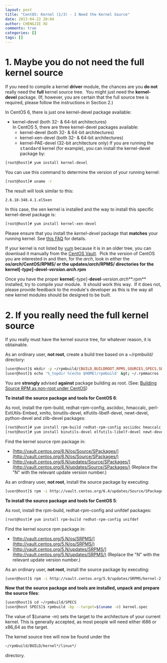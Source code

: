 ```yaml
---
layout: post
title: "CentOS: Kernel (1/3) - I Need the Kernel Source"
date: 2013-04-22 20:04
author: CHENGJIE XU
comments: true
categories: []
tags: []
---
```


# 1. Maybe you do not need the full kernel source

If you need to compile a kernel **driver** module, the chances are you **do not** really need the **full** kernel source tree.  You might just need the **kernel-devel** package. (If, however, you are certain that the full source tree is required, please follow the instructions in Section 2.)

In CentOS 6, there is just one kernel-devel package available:

*   kernel-devel (both 32- &amp; 64-bit architectures)  
In CentOS 5, there are three kernel-devel packages available:
    *   kernel-devel (both 32- &amp; 64-bit architectures)
    *   kernel-xen-devel (both 32- &amp; 64-bit architectures)
    *   kernel-PAE-devel (32-bit architecture only)
    If you are running the <tt>standard</tt> kernel (for example), you can install the kernel-devel package by:

```bash
[root@host]# yum install kernel-devel
```

You can use this command to determine the version of your running kernel:

```bash
[root@host]# uname -r
```

The result will look similar to this:

```bash
2.6.18-348.4.1.el5xen
```

In this case, the xen kernel is installed and the way to install this specific kernel-devel package is:

```bash
[root@host]# yum install kernel-xen-devel
```

Please ensure that you install the *kernel-devel* package that **matches** your running kernel. See [this FAQ](http://wiki.centos.org/FAQ/CentOS5#head-a6c98b9ff863c83b342649f3373a14bcab76436b) for details.

If your kernel is not listed by [yum](http://wiki.centos.org/PackageManagement/Yum) because it is in an older tree, you can download it manually from the [CentOS Vault](http://vault.centos.org/).  Pick the *version* of CentOS you are interested in and then, for the *arch*, look in either the **os/***arch*/**CentOS**/**RPMS**/ or the **updates**/*arch*/**RPMS**/ directories for the **kernel**[-*type*]-**devel**-*version.arch***.rpm**

Once you have the proper **kernel**[-*type*]-**devel**-*version.arch***.rpm** installed, try to compile your module.  It should work this way.  If it does not, please provide feedback to the module's developer as this is the way all new kernel modules should be designed to be built.

# 2. If you really need the full kernel source

If you really must have the kernel source tree, for whatever reason, it is obtainable.

As an ordinary user, **not root**, create a build tree based on a ~/rpmbuild/ directory:

```bash
[user@host]$ mkdir -p ~/rpmbuild/{BUILD,BUILDROOT,RPMS,SOURCES,SPECS,SRPMS}
[user@host]$ echo '%_topdir %(echo $HOME)/rpmbuild' &gt; ~/.rpmmacros
```

You are **strongly** advised **against** package building as root. (See: [Building Source RPM as non-root under CentOS](http://www.owlriver.com/tips/non-root/))

**To install the source package and tools for CentOS 6**:

As root, install the rpm-build, redhat-rpm-config, asciidoc, hmaccalc, perl-ExtUtils-Embed, xmlto, binutils-devel, elfutils-libelf-devel, newt-devel, python-devel and zlib-devel packages:

```bash
[root@host]# yum install rpm-build redhat-rpm-config asciidoc hmaccalc perl-ExtUtils-Embed xmlto 
[root@host]# yum install binutils-devel elfutils-libelf-devel newt-devel python-devel zlib-devel
```

Find the kernel source rpm package in:

*   [http://vault.centos.org/6.N/os/Source/SPackages/](http://vault.centos.org/6.N/os/Source/SPackages/)
*   [http://vault.centos.org/6.N/updates/Source/SPackages/](http://vault.centos.org/6.N/updates/Source/SPackages/)
(Replace the "N" with the relevant update version number.)

As an ordinary user, **not root**, install the source package by executing:

```bash
[user@host]$ rpm -i http://vault.centos.org/6.4/updates/Source/SPackages/kernel-2.6.32-358.2.1.el6.src.rpm 2&gt;&amp;1 | grep -v mock
```

**To install the source package and tools for CentOS 5**:

As root, install the rpm-build, redhat-rpm-config and unifdef packages:

```bash
[root@host]# yum install rpm-build redhat-rpm-config unifdef
```

Find the kernel source rpm package in:

*   [http://vault.centos.org/5.N/os/SRPMS/](http://vault.centos.org/5.N/os/SRPMS/)
*   [http://vault.centos.org/5.N/updates/SRPMS/](http://vault.centos.org/5.N/updates/SRPMS/)
(Replace the "N" with the relevant update version number.)

As an ordinary user, **not root**, install the source package by executing:

```bash
[user@host]$ rpm -i http://vault.centos.org/5.9/updates/SRPMS/kernel-2.6.18-348.4.1.el5.src.rpm 2&gt;&amp;1 | grep -v mock
```

**Now that the source package and tools are installed, unpack and prepare the source files**:

```bash
[user@host]$ cd ~/rpmbuild/SPECS
[user@host SPECS]$ rpmbuild -bp --target=$(uname -m) kernel.spec
```

The value of $(uname -m) sets the target to the architecture of your current kernel. This is generally accepted, as most people will need either i686 or x86_64 as the target.

The kernel source tree will now be found under the 

```bash
~/rpmbuild/BUILD/kernel*/linux*/
```

directory.
